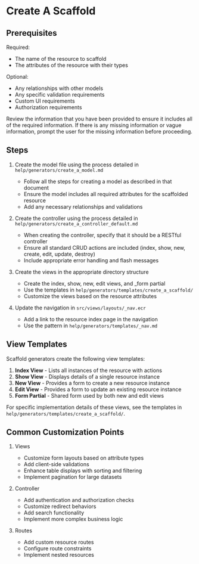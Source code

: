 # Create A Scaffold

## Prerequisites

Required:
- The name of the resource to scaffold
- The attributes of the resource with their types

Optional:
- Any relationships with other models
- Any specific validation requirements
- Custom UI requirements
- Authorization requirements

Review the information that you have been provided to ensure it includes all of the required information.
If there is any missing information or vague information, prompt the user for the missing information before proceeding.

## Steps

1. Create the model file using the process detailed in `help/generators/create_a_model.md`
   - Follow all the steps for creating a model as described in that document
   - Ensure the model includes all required attributes for the scaffolded resource
   - Add any necessary relationships and validations

2. Create the controller using the process detailed in `help/generators/create_a_controller_default.md`
   - When creating the controller, specify that it should be a RESTful controller
   - Ensure all standard CRUD actions are included (index, show, new, create, edit, update, destroy)
   - Include appropriate error handling and flash messages

3. Create the views in the appropriate directory structure
   - Create the index, show, new, edit views, and _form partial
   - Use the templates in `help/generators/templates/create_a_scaffold/`
   - Customize the views based on the resource attributes

4. Update the navigation in `src/views/layouts/_nav.ecr`
   - Add a link to the resource index page in the navigation
   - Use the pattern in `help/generators/templates/_nav.md`

## View Templates

Scaffold generators create the following view templates:

1. **Index View** - Lists all instances of the resource with actions
2. **Show View** - Displays details of a single resource instance
3. **New View** - Provides a form to create a new resource instance
4. **Edit View** - Provides a form to update an existing resource instance
5. **Form Partial** - Shared form used by both new and edit views

For specific implementation details of these views, see the templates in `help/generators/templates/create_a_scaffold/`.

## Common Customization Points

1. Views
   - Customize form layouts based on attribute types
   - Add client-side validations
   - Enhance table displays with sorting and filtering
   - Implement pagination for large datasets

2. Controller
   - Add authentication and authorization checks
   - Customize redirect behaviors
   - Add search functionality
   - Implement more complex business logic

3. Routes
   - Add custom resource routes
   - Configure route constraints
   - Implement nested resources
``` 